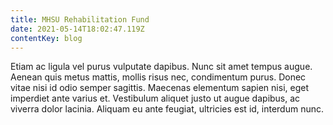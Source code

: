 ```yaml
---
title: MHSU Rehabilitation Fund
date: 2021-05-14T18:02:47.119Z
contentKey: blog
---
```

Etiam ac ligula vel purus vulputate dapibus. Nunc sit amet tempus augue. Aenean quis metus mattis, mollis risus nec, condimentum purus. Donec vitae nisi id odio semper sagittis. Maecenas elementum sapien nisi, eget imperdiet ante varius et. Vestibulum aliquet justo ut augue dapibus, ac viverra dolor lacinia. Aliquam eu ante feugiat, ultricies est id, interdum nunc.